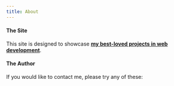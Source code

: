 ```yaml
---
title: About
---
```


#### The Site

This site is designed to showcase **[my best-loved projects in web development](/projects)**.

#### The Author

If you would like to contact me, please try any of these:
